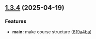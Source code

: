 ## [1.3.4](https://github.com/hikrim/study_2024-2025_os-intro/compare/v1.3.3...v1.3.4) (2025-04-19)


### Features

* **main:** make course structure ([819a4ba](https://github.com/hikrim/study_2024-2025_os-intro/commit/819a4ba9224b479ce5c58363f4538b058ab5d113))



